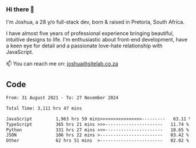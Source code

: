 ### Hi there 👋

I'm Joshua, a 28 y/o full-stack dev, born & raised in Pretoria, South Africa. 

I have almost five years of professional experience bringing beautiful, intuitive designs to life. I'm enthusiastic about front-end development, have a keen eye for detail and a passionate love-hate relationship with JavaScript.

📫 You can reach me on: joshua@sitelab.co.za

## **Code**

<!--START_SECTION:waka-->

```txt
From: 31 August 2021 - To: 27 November 2024

Total Time: 3,111 hrs 47 mins

JavaScript         1,963 hrs 59 mins>>>>>>>>>>>>>>>>---------   63.11 %
TypeScript         365 hrs 21 mins >>>----------------------   11.74 %
Python             331 hrs 27 mins >>>----------------------   10.65 %
JSON               106 hrs 22 mins >------------------------   03.42 %
Other              62 hrs 51 mins  >------------------------   02.02 %
```

<!--END_SECTION:waka-->
